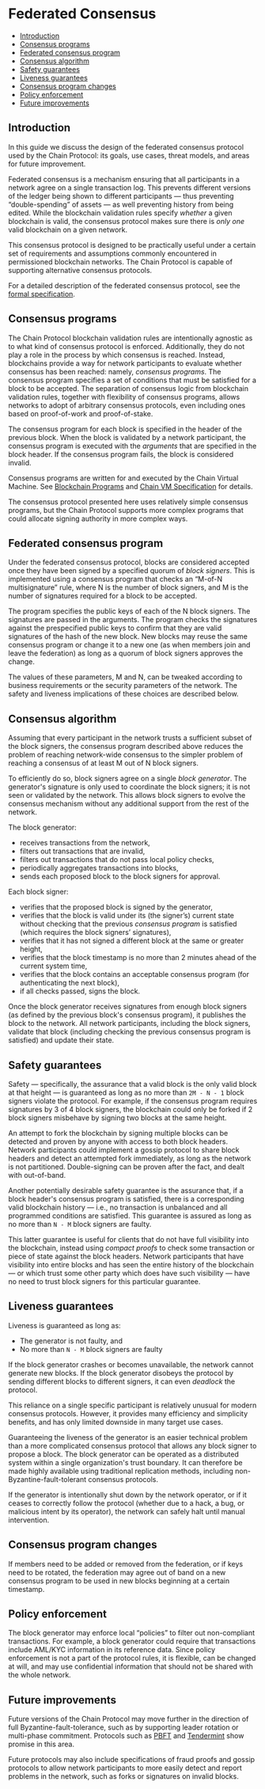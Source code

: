 # Federated Consensus

* [Introduction](#introduction)
* [Consensus programs](#consensus-programs)
* [Federated consensus program](#federated-consensus-program)
* [Consensus algorithm](#consensus-algorithm)
* [Safety guarantees](#safety-guarantees)
* [Liveness guarantees](#liveness-guarantees)
* [Consensus program changes](#consensus-program-changes)
* [Policy enforcement](#policy-enforcement)
* [Future improvements](#future-improvements)

## Introduction

In this guide we discuss the design of the federated consensus protocol used by the Chain Protocol: its goals, use cases, threat models, and areas for future improvement.

Federated consensus is a mechanism ensuring that all participants in a network agree on a single transaction log. This prevents different versions of the ledger being shown to different participants — thus preventing “double-spending” of assets — as well preventing history from being edited. While the blockchain validation rules specify _whether_ a given blockchain is valid, the consensus protocol makes sure there is _only one_ valid blockchain on a given network. 

This consensus protocol is designed to be practically useful under a certain set of requirements and assumptions commonly encountered in permissioned blockchain networks. The Chain Protocol is capable of supporting alternative consensus protocols.

For a detailed description of the federated consensus protocol, see the [formal specification](../specifications/consensus.md).

## Consensus programs

The Chain Protocol blockchain validation rules are intentionally agnostic as to what kind of consensus protocol is enforced. Additionally, they do not play a role in the process by which consensus is reached. Instead, blockchains provide a way for network participants to evaluate whether consensus has been reached: namely, _consensus programs_. The consensus program specifies a set of conditions that must be satisfied for a block to be accepted. The separation of consensus logic from blockchain validation rules, together with flexibility of consensus programs, allows networks to adopt of arbitrary consensus protocols, even including ones based on proof-of-work and proof-of-stake.

The consensus program for each block is specified in the header of the previous block. When the block is validated by a network participant, the consensus program is executed with the *arguments* that are specified in the block header. If the consensus program fails, the block is considered invalid.

Consensus programs are written for and executed by the Chain Virtual Machine. See [Blockchain Programs](./blockchain-programs.md#consensus-programs) and [Chain VM Specification](../specifications/vm1.md) for details.

The consensus protocol presented here uses relatively simple consensus programs, but the Chain Protocol supports more complex programs that could allocate signing authority in more complex ways.


## Federated consensus program

Under the federated consensus protocol, blocks are considered accepted once they have been signed by a specified quorum of *block signers*. This is implemented using a consensus program that checks an “M-of-N multisignature” rule, where N is the number of block signers, and M is the number of signatures required for a block to be accepted. 

The program specifies the public keys of each of the N block signers. The signatures are passed in the arguments. The program checks the signatures against the prespecified public keys to confirm that they are valid signatures of the hash of the new block. New blocks may reuse the same consensus program or change it to a new one (as when members join and leave the federation) as long as a quorum of block signers approves the change.

The values of these parameters, M and N, can be tweaked according to business requirements or the security parameters of the network. The safety and liveness implications of these choices are described below.

## Consensus algorithm

Assuming that every participant in the network trusts a sufficient subset of the block signers, the consensus program described above reduces the problem of reaching network-wide consensus to the simpler problem of reaching a consensus of at least M out of N block signers.

To efficiently do so, block signers agree on a single *block generator*. The generator's signature is only used to coordinate the block signers; it is not seen or validated by the network. This allows block signers to evolve the consensus mechanism without any additional support from the rest of the network.

The block generator:

* receives transactions from the network,
* filters out transactions that are invalid,
* filters out transactions that do not pass local policy checks,
* periodically aggregates transactions into blocks,
* sends each proposed block to the block signers for approval.

Each block signer:

* verifies that the proposed block is signed by the generator,
* verifies that the block is valid under its (the signer’s) current state without checking that the previous _consensus program_ is satisfied (which requires the block signers’ signatures),
* verifies that it has not signed a different block at the same or greater height,
* verifies that the block timestamp is no more than 2 minutes ahead of the current system time,
* verifies that the block contains an acceptable consensus program (for authenticating the next block),
* if all checks passed, signs the block.

Once the block generator receives signatures from enough block signers (as defined by the previous block's consensus program), it publishes the block to the network. All network participants, including the block signers, validate that block (including checking the previous consensus program is satisfied) and update their state.


## Safety guarantees

Safety — specifically, the assurance that a valid block is the only valid block at that height — is guaranteed as long as no more than `2M - N - 1` block signers violate the protocol. For example, if the consensus program requires signatures by 3 of 4 block signers, the blockchain could only be forked if 2 block signers misbehave by signing two blocks at the same height.

An attempt to fork the blockchain by signing multiple blocks can be detected and proven by anyone with access to both block headers. Network participants could implement a gossip protocol to share block headers and detect an attempted fork immediately, as long as the network is not partitioned. Double-signing can be proven after the fact, and dealt with out-of-band.

Another potentially desirable safety guarantee is the assurance that, if a block header's consensus program is satisfied, there is a corresponding valid blockchain history — i.e., no transaction is unbalanced and all programmed conditions are satisfied. This guarantee is assured as long as no more than `N - M` block signers are faulty.

This latter guarantee is useful for clients that do not have full visibility into the blockchain, instead using _compact proofs_ to check some transaction or piece of state against the block headers. Network participants that have visibility into entire blocks and has seen the entire history of the blockchain — or which trust some other party which does have such visibility — have no need to trust block signers for this particular guarantee. 

## Liveness guarantees

Liveness is guaranteed as long as: 

* The generator is not faulty, and
* No more than `N - M` block signers are faulty

If the block generator crashes or becomes unavailable, the network cannot generate new blocks. If the block generator disobeys the protocol by sending different blocks to different signers, it can even *deadlock* the protocol.

This reliance on a single specific participant is relatively unusual for modern consensus protocols. However, it provides many efficiency and simplicity benefits, and has only limited downside in many target use cases.

Guaranteeing the liveness of the generator is an easier technical problem than a more complicated consensus protocol that allows any block signer to propose a block. The block generator can be operated as a distributed system within a single organization's trust boundary. It can therefore be made highly available using traditional replication methods, including non-Byzantine-fault-tolerant consensus protocols.

If the generator is intentionally shut down by the network operator, or if it ceases to correctly follow the protocol (whether due to a hack, a bug, or malicious intent by its operator), the network can safely halt until manual intervention.

## Consensus program changes

If members need to be added or removed from the federation, or if keys need to be rotated, the federation may agree out of band on a new consensus program to be used in new blocks beginning at a certain timestamp.

## Policy enforcement

The block generator may enforce local “policies” to filter out non-compliant transactions. For example, a block generator could require that transactions include AML/KYC information in its reference data. Since policy enforcement is not a part of the protocol rules, it is flexible, can be changed at will, and may use confidential information that should not be shared with the whole network.

## Future improvements

Future versions of the Chain Protocol may move further in the direction of full Byzantine-fault-tolerance, such as by supporting leader rotation or multi-phase commitment. Protocols such as [PBFT](http://pmg.csail.mit.edu/papers/osdi99.pdf) and [Tendermint](https://atrium.lib.uoguelph.ca/xmlui/bitstream/handle/10214/9769/Buchman_Ethan_201606_MAsc.pdf?sequence=7) show promise in this area. 

Future protocols may also include specifications of fraud proofs and gossip protocols to allow network participants to more easily detect and report problems in the network, such as forks or signatures on invalid blocks. 




